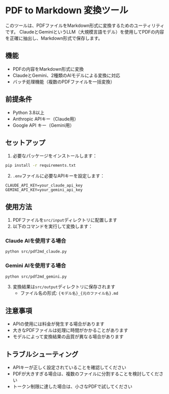 # PDF to Markdown 変換ツール

このツールは、PDFファイルをMarkdown形式に変換するためのユーティリティです。
ClaudeとGeminiというLLM（大規模言語モデル）を使用してPDFの内容を正確に抽出し、Markdown形式で保存します。

## 機能

- PDFの内容をMarkdown形式に変換
- ClaudeとGemini、2種類のAIモデルによる変換に対応
- バッチ処理機能（複数のPDFファイルを一括変換）

## 前提条件

- Python 3.8以上
- Anthropic APIキー（Claude用）
- Google API キー（Gemini用）

## セットアップ

1. 必要なパッケージをインストールします：

```bash
pip install -r requirements.txt
```

2. `.env`ファイルに必要なAPIキーを設定します：

```
CLAUDE_API_KEY=your_claude_api_key
GEMINI_API_KEY=your_gemini_api_key
```

## 使用方法

1. PDFファイルを`src/input`ディレクトリに配置します
2. 以下のコマンドを実行して変換します：

### Claude AIを使用する場合

```bash
python src/pdf2md_claude.py
```

### Gemini AIを使用する場合

```bash
python src/pdf2md_gemini.py
```

3. 変換結果は`src/output`ディレクトリに保存されます
   - ファイル名の形式: `{モデル名}_{元のファイル名}.md`

## 注意事項

- APIの使用には料金が発生する場合があります
- 大きなPDFファイルは処理に時間がかかることがあります
- モデルによって変換結果の品質が異なる場合があります

## トラブルシューティング

- APIキーが正しく設定されていることを確認してください
- PDFが大きすぎる場合は、複数のファイルに分割することを検討してください
- トークン制限に達した場合は、小さなPDFで試してください 